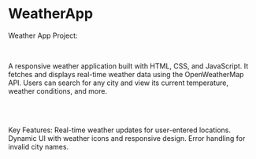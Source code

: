 # WeatherApp
Weather App Project:

<br>

A responsive weather application built with HTML, CSS, and JavaScript. It fetches and displays real-time weather data using the OpenWeatherMap API. Users can search for any city and view its current temperature, weather conditions, and more.

<br><br>

Key Features:
Real-time weather updates for user-entered locations.
Dynamic UI with weather icons and responsive design.
Error handling for invalid city names.

